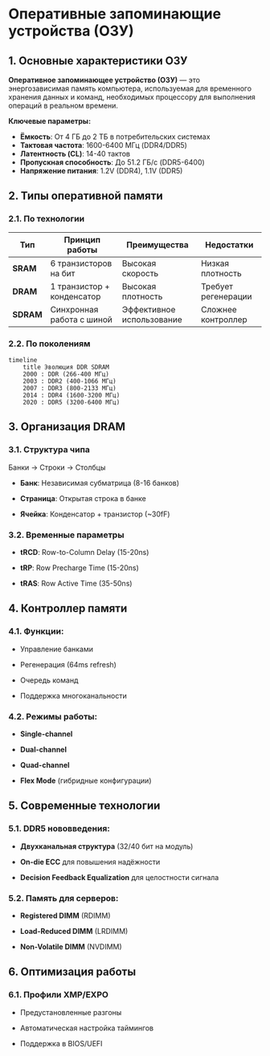 # Оперативные запоминающие устройства (ОЗУ)

## 1. Основные характеристики ОЗУ
**Оперативное запоминающее устройство (ОЗУ)** — это энергозависимая память компьютера, используемая для временного хранения данных и команд, необходимых процессору для выполнения операций в реальном времени.

**Ключевые параметры:**
- **Ёмкость**: От 4 ГБ до 2 ТБ в потребительских системах
- **Тактовая частота**: 1600-6400 МГц (DDR4/DDR5)
- **Латентность (CL)**: 14-40 тактов
- **Пропускная способность**: До 51.2 ГБ/с (DDR5-6400)
- **Напряжение питания**: 1.2V (DDR4), 1.1V (DDR5)

## 2. Типы оперативной памяти

### 2.1. По технологии
| Тип       | Принцип работы                  | Преимущества               | Недостатки              |
|-----------|---------------------------------|----------------------------|-------------------------|
| **SRAM**  | 6 транзисторов на бит          | Высокая скорость           | Низкая плотность        |
| **DRAM**  | 1 транзистор + конденсатор      | Высокая плотность          | Требует регенерации     |
| **SDRAM** | Синхронная работа с шиной       | Эффективное использование  | Сложнее контроллер      |

### 2.2. По поколениям
```mermaid
timeline
    title Эволюция DDR SDRAM
    2000 : DDR (266-400 МГц)
    2003 : DDR2 (400-1066 МГц)
    2007 : DDR3 (800-2133 МГц)
    2014 : DDR4 (1600-3200 МГц)
    2020 : DDR5 (3200-6400 МГц)
```

## 3. Организация DRAM

### 3.1. Структура чипа
Банки → Строки → Столбцы
- **Банк**: Независимая субматрица (8-16 банков)
    
- **Страница**: Открытая строка в банке
    
- **Ячейка**: Конденсатор + транзистор (~30fF)
    

### 3.2. Временные параметры

- **tRCD**: Row-to-Column Delay (15-20ns)
    
- **tRP**: Row Precharge Time (15-20ns)
    
- **tRAS**: Row Active Time (35-50ns)
    

## 4. Контроллер памяти

### 4.1. Функции:

- Управление банками
    
- Регенерация (64ms refresh)
    
- Очередь команд
    
- Поддержка многоканальности
    

### 4.2. Режимы работы:

- **Single-channel**
    
- **Dual-channel**
    
- **Quad-channel**
    
- **Flex Mode** (гибридные конфигурации)
    

## 5. Современные технологии

### 5.1. DDR5 нововведения:

- **Двухканальная структура** (32/40 бит на модуль)
    
- **On-die ECC** для повышения надёжности
    
- **Decision Feedback Equalization** для целостности сигнала
    

### 5.2. Память для серверов:

- **Registered DIMM** (RDIMM)
    
- **Load-Reduced DIMM** (LRDIMM)
    
- **Non-Volatile DIMM** (NVDIMM)
    

## 6. Оптимизация работы

### 6.1. Профили XMP/EXPO

- Предустановленные разгоны
    
- Автоматическая настройка таймингов
    
- Поддержка в BIOS/UEFI